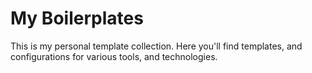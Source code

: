 # My Boilerplates
This is my personal template collection. Here you'll find templates, and configurations for various tools, and technologies.
